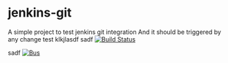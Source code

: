 # jenkins-git

A simple project to test jenkins git integration
And it should be triggered by any change
test klkjlasdf
sadf
[![Build Status](http://ec2-54-158-96-232.compute-1.amazonaws.com:8080/buildStatus/icon?job=del)](http://ec2-54-158-96-232.compute-1.amazonaws.com:8080/job/del/)


sadf
[![Bus](http://ec2-54-158-96-232.compute-1.amazonaws.com:8080/buildStatus/icon?job=del)](http://ec2-54-158-96-232.compute-1.amazonaws.com:8080/job/del/)
